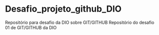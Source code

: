 # Desafio_projeto_github_DIO
Repositório para desafio da DIO sobre GIT/GITHUB
Repositório do desafio 01 de GIT/GITHUB da DIO
